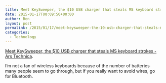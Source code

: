 ```yaml
---
title: Meet KeySweeper, the $10 USB charger that steals MS keyboard strokes
date: 2015-01-17T00:09:50+00:00
author: Ben
layout: post
permalink: /2015/01/17/meet-keysweeper-the-10-usb-charger-that-steals-ms-keyboard-strokes-ars-technica/
categories:
  - Technology
---
```

[Meet KeySweeper, the $10 USB charger that steals MS keyboard strokes - Ars Technica](http://arstechnica.com/security/2015/01/meet-keysweeper-the-10-usb-charger-that-steals-ms-keyboard-strokes/).

I&#8217;m not a fan of wireless keyboards because of the number of batteries many people seem to go through, but if you really want to avoid wires, go for Bluetooth.
